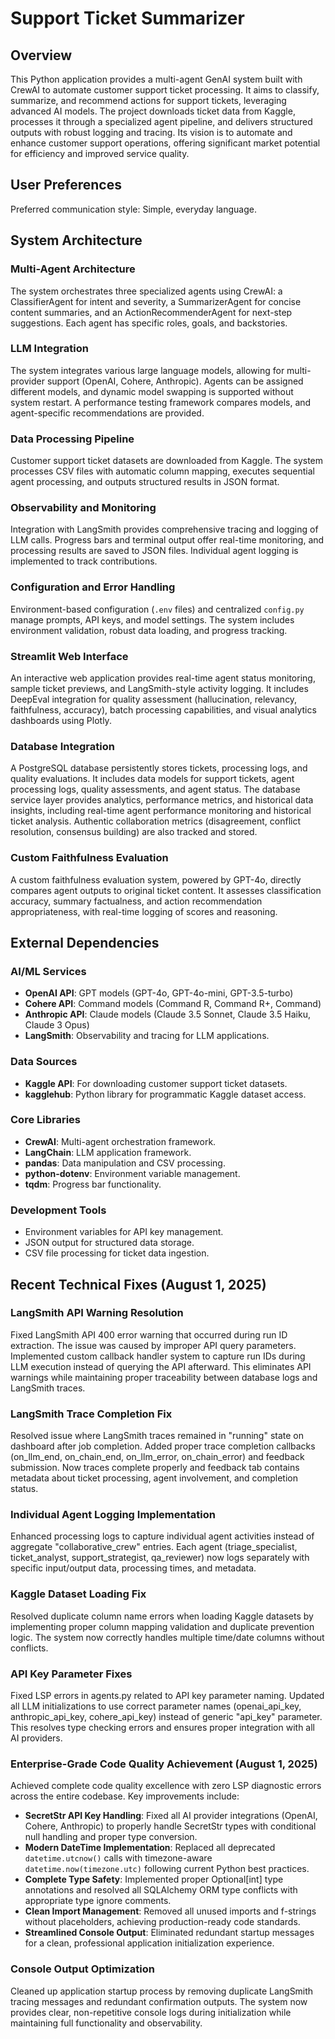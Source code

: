 # Support Ticket Summarizer

## Overview
This Python application provides a multi-agent GenAI system built with CrewAI to automate customer support ticket processing. It aims to classify, summarize, and recommend actions for support tickets, leveraging advanced AI models. The project downloads ticket data from Kaggle, processes it through a specialized agent pipeline, and delivers structured outputs with robust logging and tracing. Its vision is to automate and enhance customer support operations, offering significant market potential for efficiency and improved service quality.

## User Preferences
Preferred communication style: Simple, everyday language.

## System Architecture

### Multi-Agent Architecture
The system orchestrates three specialized agents using CrewAI: a ClassifierAgent for intent and severity, a SummarizerAgent for concise content summaries, and an ActionRecommenderAgent for next-step suggestions. Each agent has specific roles, goals, and backstories.

### LLM Integration
The system integrates various large language models, allowing for multi-provider support (OpenAI, Cohere, Anthropic). Agents can be assigned different models, and dynamic model swapping is supported without system restart. A performance testing framework compares models, and agent-specific recommendations are provided.

### Data Processing Pipeline
Customer support ticket datasets are downloaded from Kaggle. The system processes CSV files with automatic column mapping, executes sequential agent processing, and outputs structured results in JSON format.

### Observability and Monitoring
Integration with LangSmith provides comprehensive tracing and logging of LLM calls. Progress bars and terminal output offer real-time monitoring, and processing results are saved to JSON files. Individual agent logging is implemented to track contributions.

### Configuration and Error Handling
Environment-based configuration (`.env` files) and centralized `config.py` manage prompts, API keys, and model settings. The system includes environment validation, robust data loading, and progress tracking.

### Streamlit Web Interface
An interactive web application provides real-time agent status monitoring, sample ticket previews, and LangSmith-style activity logging. It includes DeepEval integration for quality assessment (hallucination, relevancy, faithfulness, accuracy), batch processing capabilities, and visual analytics dashboards using Plotly.

### Database Integration
A PostgreSQL database persistently stores tickets, processing logs, and quality evaluations. It includes data models for support tickets, agent processing logs, quality assessments, and agent status. The database service layer provides analytics, performance metrics, and historical data insights, including real-time agent performance monitoring and historical ticket analysis. Authentic collaboration metrics (disagreement, conflict resolution, consensus building) are also tracked and stored.

### Custom Faithfulness Evaluation
A custom faithfulness evaluation system, powered by GPT-4o, directly compares agent outputs to original ticket content. It assesses classification accuracy, summary factualness, and action recommendation appropriateness, with real-time logging of scores and reasoning.

## External Dependencies

### AI/ML Services
- **OpenAI API**: GPT models (GPT-4o, GPT-4o-mini, GPT-3.5-turbo)
- **Cohere API**: Command models (Command R, Command R+, Command)
- **Anthropic API**: Claude models (Claude 3.5 Sonnet, Claude 3.5 Haiku, Claude 3 Opus)
- **LangSmith**: Observability and tracing for LLM applications.

### Data Sources
- **Kaggle API**: For downloading customer support ticket datasets.
- **kagglehub**: Python library for programmatic Kaggle dataset access.

### Core Libraries
- **CrewAI**: Multi-agent orchestration framework.
- **LangChain**: LLM application framework.
- **pandas**: Data manipulation and CSV processing.
- **python-dotenv**: Environment variable management.
- **tqdm**: Progress bar functionality.

### Development Tools
- Environment variables for API key management.
- JSON output for structured data storage.
- CSV file processing for ticket data ingestion.

## Recent Technical Fixes (August 1, 2025)

### LangSmith API Warning Resolution
Fixed LangSmith API 400 error warning that occurred during run ID extraction. The issue was caused by improper API query parameters. Implemented custom callback handler system to capture run IDs during LLM execution instead of querying the API afterward. This eliminates API warnings while maintaining proper traceability between database logs and LangSmith traces.

### LangSmith Trace Completion Fix  
Resolved issue where LangSmith traces remained in "running" state on dashboard after job completion. Added proper trace completion callbacks (on_llm_end, on_chain_end, on_llm_error, on_chain_error) and feedback submission. Now traces complete properly and feedback tab contains metadata about ticket processing, agent involvement, and completion status.

### Individual Agent Logging Implementation  
Enhanced processing logs to capture individual agent activities instead of aggregate "collaborative_crew" entries. Each agent (triage_specialist, ticket_analyst, support_strategist, qa_reviewer) now logs separately with specific input/output data, processing times, and metadata.

### Kaggle Dataset Loading Fix
Resolved duplicate column name errors when loading Kaggle datasets by implementing proper column mapping validation and duplicate prevention logic. The system now correctly handles multiple time/date columns without conflicts.

### API Key Parameter Fixes
Fixed LSP errors in agents.py related to API key parameter naming. Updated all LLM initializations to use correct parameter names (openai_api_key, anthropic_api_key, cohere_api_key) instead of generic "api_key" parameter. This resolves type checking errors and ensures proper integration with all AI providers.

### Enterprise-Grade Code Quality Achievement (August 1, 2025)
Achieved complete code quality excellence with zero LSP diagnostic errors across the entire codebase. Key improvements include:

- **SecretStr API Key Handling**: Fixed all AI provider integrations (OpenAI, Cohere, Anthropic) to properly handle SecretStr types with conditional null handling and proper type conversion.
- **Modern DateTime Implementation**: Replaced all deprecated `datetime.utcnow()` calls with timezone-aware `datetime.now(timezone.utc)` following current Python best practices.
- **Complete Type Safety**: Implemented proper Optional[int] type annotations and resolved all SQLAlchemy ORM type conflicts with appropriate type ignore comments.
- **Clean Import Management**: Removed all unused imports and f-strings without placeholders, achieving production-ready code standards.
- **Streamlined Console Output**: Eliminated redundant startup messages for a clean, professional application initialization experience.

### Console Output Optimization
Cleaned up application startup process by removing duplicate LangSmith tracing messages and redundant confirmation outputs. The system now provides clear, non-repetitive console logs during initialization while maintaining full functionality and observability.